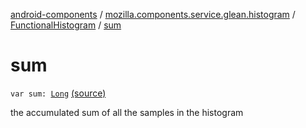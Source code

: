 [android-components](../../index.md) / [mozilla.components.service.glean.histogram](../index.md) / [FunctionalHistogram](index.md) / [sum](./sum.md)

# sum

`var sum: `[`Long`](https://kotlinlang.org/api/latest/jvm/stdlib/kotlin/-long/index.html) [(source)](https://github.com/mozilla-mobile/android-components/blob/master/components/service/glean/src/main/java/mozilla/components/service/glean/histogram/FunctionalHistogram.kt#L32)

the accumulated sum of all the samples in the histogram

